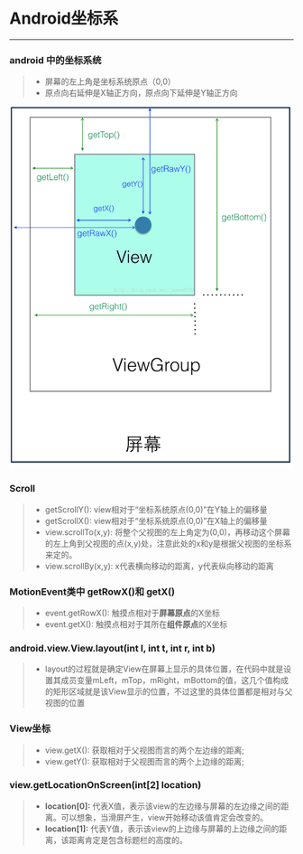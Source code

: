 # Android坐标系

------
### android 中的坐标系统
> * 屏幕的左上角是坐标系统原点（0,0）
> * 原点向右延伸是X轴正方向，原点向下延伸是Y轴正方向

![Android-Coordinate-System](https://raw.githubusercontent.com/asker517/AndroidNote/master/png/coordinate.png)

### Scroll
> * getScrollY(): view相对于“坐标系统原点(0,0)”在Y轴上的偏移量
> * getScrollX(): view相对于“坐标系统原点(0,0)”在X轴上的偏移量
> * view.scrollTo(x,y):  将整个父视图的左上角定为(0,0)，再移动这个屏幕的左上角到父视图的点(x,y)处，注意此处的x和y是根据父视图的坐标系来定的。
> * view.scrollBy(x,y):  x代表横向移动的距离，y代表纵向移动的距离

### MotionEvent类中 getRowX()和 getX()
> * event.getRowX(): 触摸点相对于**屏幕原点**的X坐标
> * event.getX(): 触摸点相对于其所在**组件原点**的X坐标

### android.view.View.layout(int l, int t, int r, int b)
> *   layout的过程就是确定View在屏幕上显示的具体位置，在代码中就是设置其成员变量mLeft，mTop，mRight，mBottom的值，这几个值构成的矩形区域就是该View显示的位置，不过这里的具体位置都是相对与父视图的位置

### View坐标
> * view.getX(): 获取相对于父视图而言的两个左边缘的距离;
> * view.getY(): 获取相对于父视图而言的两个上边缘的距离;

### view.getLocationOnScreen(int[2] location)
> * **location[0]:** 代表X值，表示该view的左边缘与屏幕的左边缘之间的距离。可以想象，当滑屏产生，view开始移动该值肯定会改变的。
> * **location[1]:** 代表Y值，表示该view的上边缘与屏幕的上边缘之间的距离，该距离肯定是包含标题栏的高度的。





